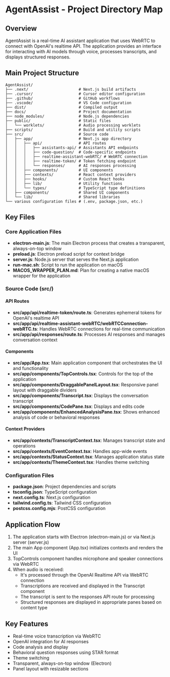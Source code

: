 # AgentAssist - Project Directory Map

## Overview
AgentAssist is a real-time AI assistant application that uses WebRTC to connect with OpenAI's realtime API. The application provides an interface for interacting with AI models through voice, processes transcripts, and displays structured responses.

## Main Project Structure

```
AgentAssist/
├── .next/                      # Next.js build artifacts
├── .cursor/                    # Cursor editor configuration
├── .github/                    # GitHub workflows
├── .vscode/                    # VS Code configuration
├── dist/                       # Compiled output
├── docs/                       # Project documentation
├── node_modules/               # Node.js dependencies
├── public/                     # Static files
│   └── worklets/               # Audio processing worklets
├── scripts/                    # Build and utility scripts
├── src/                        # Source code
│   ├── app/                    # Next.js app directory
│   │   ├── api/                # API routes
│   │   │   ├── assistants-api/ # Assistants API endpoints
│   │   │   ├── code-question/  # Code-specific endpoints
│   │   │   ├── realtime-assistant-webRTC/ # WebRTC connection
│   │   │   ├── realtime-token/ # Token fetching endpoint
│   │   │   └── responses/      # AI responses processing
│   │   ├── components/         # UI components
│   │   ├── contexts/           # React context providers
│   │   ├── hooks/              # Custom React hooks
│   │   ├── lib/                # Utility functions
│   │   └── types/              # TypeScript type definitions
│   ├── components/             # Shared UI components
│   └── lib/                    # Shared libraries
└── various configuration files # (.env, package.json, etc.)
```

## Key Files

### Core Application Files

- **electron-main.js**: The main Electron process that creates a transparent, always-on-top window
- **preload.js**: Electron preload script for context bridge
- **server.js**: Node.js server that serves the Next.js application
- **run-mac.sh**: Script to run the application on macOS
- **MACOS_WRAPPER_PLAN.md**: Plan for creating a native macOS wrapper for the application

### Source Code (src/)

#### API Routes

- **src/app/api/realtime-token/route.ts**: Generates ephemeral tokens for OpenAI's realtime API
- **src/app/api/realtime-assistant-webRTC/webRTCConnection-webRTC.ts**: Handles WebRTC connections for real-time communication
- **src/app/api/responses/route.ts**: Processes AI responses and manages conversation context

#### Components

- **src/app/App.tsx**: Main application component that orchestrates the UI and functionality
- **src/app/components/TopControls.tsx**: Controls for the top of the application
- **src/app/components/DraggablePanelLayout.tsx**: Responsive panel layout with draggable dividers
- **src/app/components/Transcript.tsx**: Displays the conversation transcript
- **src/app/components/CodePane.tsx**: Displays and edits code
- **src/app/components/EnhancedAnalysisPane.tsx**: Shows enhanced analysis of code or behavioral responses

#### Context Providers

- **src/app/contexts/TranscriptContext.tsx**: Manages transcript state and operations
- **src/app/contexts/EventContext.tsx**: Handles app-wide events
- **src/app/contexts/StatusContext.tsx**: Manages application status state
- **src/app/contexts/ThemeContext.tsx**: Handles theme switching

### Configuration Files

- **package.json**: Project dependencies and scripts
- **tsconfig.json**: TypeScript configuration
- **next.config.ts**: Next.js configuration
- **tailwind.config.ts**: Tailwind CSS configuration
- **postcss.config.mjs**: PostCSS configuration

## Application Flow

1. The application starts with Electron (electron-main.js) or via Next.js server (server.js)
2. The main App component (App.tsx) initializes contexts and renders the UI
3. TopControls component handles microphone and speaker connections via WebRTC
4. When audio is received:
   - It's processed through the OpenAI Realtime API via WebRTC connection
   - Transcriptions are received and displayed in the Transcript component
   - The transcript is sent to the responses API route for processing
   - Structured responses are displayed in appropriate panes based on content type

## Key Features

- Real-time voice transcription via WebRTC
- OpenAI integration for AI responses
- Code analysis and display
- Behavioral question responses using STAR format
- Theme switching
- Transparent, always-on-top window (Electron)
- Panel layout with resizable sections 